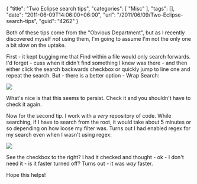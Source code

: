 {
	"title": "Two Eclipse search tips",
	"categories": [
		"Misc"
	],
	"tags": [],
	"date": "2011-06-09T14:06:00+06:00",
	"url": "/2011/06/09/Two-Eclipse-search-tips",
	"guid": "4262"
}

Both of these tips come from the "Obvious Department", but as I recently discovered myself <i>not</i> using them, I'm going to assume I'm not the only one a bit slow on the uptake.
<!--more-->
First - it kept bugging me that Find within a file would only search forwards. I'd forget - cuss when it didn't find something I knew was there - and then either click the search backwards checkbox or quickly jump to line one and repeat the search. But - there is a better option - Wrap Search:

<img src="http://www.raymondcamden.com/images/ScreenClip110.png" />

What's nice is that this seems to persist. Check it and you shouldn't have to check it again.

Now for the second tip. I work with a <i>very</i> repository of code. While searching, if I have to search from the root, it would take about 5 minutes or so depending on how loose my filter was. Turns out I had enabled regex for my search even when I wasn't using regex:

<img src="http://www.coldfusionjedi.com/images/ScreenClip111.png" />

See the checkbox to the right? I had it checked and thought - ok - I don't need it - is it faster turned off? Turns out - it was <i>way</i> faster. 

Hope this helps!